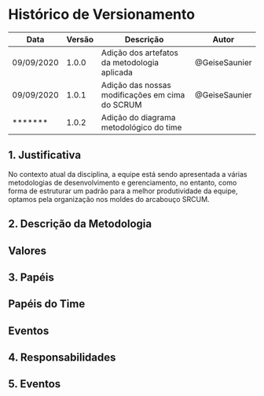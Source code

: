 # Histórico de Versionamento
Data|Versão|Descrição|Autor
-|-|-|-
09/09/2020|1.0.0|Adição dos artefatos da metodologia aplicada | @GeiseSaunier
09/09/2020|1.0.1|Adição das nossas modificações em cima do SCRUM | @GeiseSaunier
*******|1.0.2|Adição do diagrama metodológico do time | 


## 1. Justificativa 

No contexto atual da disciplina, a equipe está sendo apresentada a várias metodologias de desenvolvimento e gerenciamento, no entanto, como forma de estruturar um padrão para a melhor produtividade da equipe, optamos pela organização nos moldes do arcabouço SRCUM. 

## 2. Descrição da Metodologia



## Valores


## 3. Papéis

## Papéis do Time



## Eventos



## 4. Responsabilidades

## 5. Eventos
